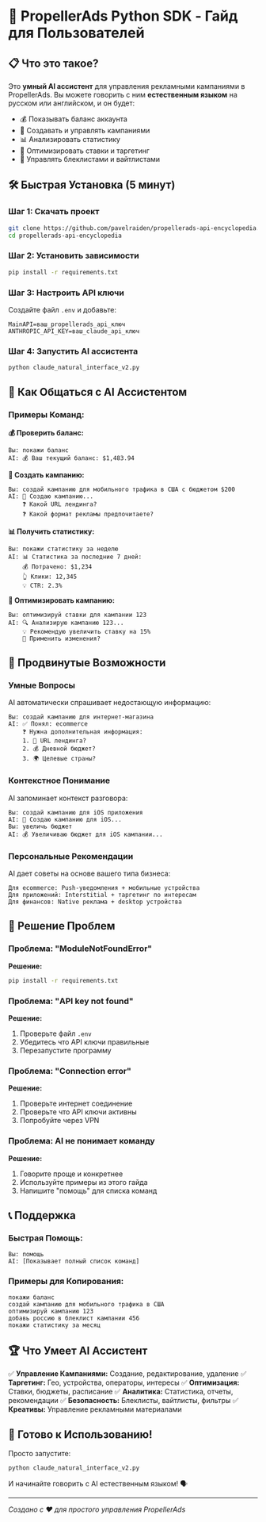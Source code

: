 # 🚀 PropellerAds Python SDK - Гайд для Пользователей

## 📋 Что это такое?

Это **умный AI ассистент** для управления рекламными кампаниями в PropellerAds. Вы можете говорить с ним **естественным языком** на русском или английском, и он будет:

- 💰 Показывать баланс аккаунта
- 🎯 Создавать и управлять кампаниями  
- 📊 Анализировать статистику
- 🔧 Оптимизировать ставки и таргетинг
- 🚫 Управлять блеклистами и вайтлистами

## 🛠️ Быстрая Установка (5 минут)

### Шаг 1: Скачать проект
```bash
git clone https://github.com/pavelraiden/propellerads-api-encyclopedia.git
cd propellerads-api-encyclopedia
```

### Шаг 2: Установить зависимости
```bash
pip install -r requirements.txt
```

### Шаг 3: Настроить API ключи
Создайте файл `.env` и добавьте:
```
MainAPI=ваш_propellerads_api_ключ
ANTHROPIC_API_KEY=ваш_claude_api_ключ
```

### Шаг 4: Запустить AI ассистента
```bash
python claude_natural_interface_v2.py
```

## 💬 Как Общаться с AI Ассистентом

### Примеры Команд:

**💰 Проверить баланс:**
```
Вы: покажи баланс
AI: 💰 Ваш текущий баланс: $1,483.94
```

**🎯 Создать кампанию:**
```
Вы: создай кампанию для мобильного трафика в США с бюджетом $200
AI: 🎯 Создаю кампанию...
    ❓ Какой URL лендинга?
    ❓ Какой формат рекламы предпочитаете?
```

**📊 Получить статистику:**
```
Вы: покажи статистику за неделю
AI: 📊 Статистика за последние 7 дней:
    💰 Потрачено: $1,234
    👆 Клики: 12,345
    💡 CTR: 2.3%
```

**🔧 Оптимизировать кампанию:**
```
Вы: оптимизируй ставки для кампании 123
AI: 🔍 Анализирую кампанию 123...
    💡 Рекомендую увеличить ставку на 15%
    🎯 Применить изменения?
```

## 🎯 Продвинутые Возможности

### Умные Вопросы
AI автоматически спрашивает недостающую информацию:
```
Вы: создай кампанию для интернет-магазина
AI: ✅ Понял: ecommerce
    ❓ Нужна дополнительная информация:
    1. 🔗 URL лендинга?
    2. 💰 Дневной бюджет?
    3. 🌍 Целевые страны?
```

### Контекстное Понимание
AI запоминает контекст разговора:
```
Вы: создай кампанию для iOS приложения
AI: 🎯 Создаю кампанию для iOS...
Вы: увеличь бюджет
AI: 💰 Увеличиваю бюджет для iOS кампании...
```

### Персональные Рекомендации
AI дает советы на основе вашего типа бизнеса:
```
Для ecommerce: Push-уведомления + мобильные устройства
Для приложений: Interstitial + таргетинг по интересам
Для финансов: Native реклама + desktop устройства
```

## 🔧 Решение Проблем

### Проблема: "ModuleNotFoundError"
**Решение:**
```bash
pip install -r requirements.txt
```

### Проблема: "API key not found"
**Решение:**
1. Проверьте файл `.env`
2. Убедитесь что API ключи правильные
3. Перезапустите программу

### Проблема: "Connection error"
**Решение:**
1. Проверьте интернет соединение
2. Проверьте что API ключи активны
3. Попробуйте через VPN

### Проблема: AI не понимает команду
**Решение:**
1. Говорите проще и конкретнее
2. Используйте примеры из этого гайда
3. Напишите "помощь" для списка команд

## 📞 Поддержка

### Быстрая Помощь:
```
Вы: помощь
AI: [Показывает полный список команд]
```

### Примеры для Копирования:
```
покажи баланс
создай кампанию для мобильного трафика в США
оптимизируй кампанию 123
добавь россию в блеклист кампании 456
покажи статистику за месяц
```

## 🏆 Что Умеет AI Ассистент

✅ **Управление Кампаниями:** Создание, редактирование, удаление
✅ **Таргетинг:** Гео, устройства, операторы, интересы
✅ **Оптимизация:** Ставки, бюджеты, расписание
✅ **Аналитика:** Статистика, отчеты, рекомендации
✅ **Безопасность:** Блеклисты, вайтлисты, фильтры
✅ **Креативы:** Управление рекламными материалами

## 🚀 Готово к Использованию!

Просто запустите:
```bash
python claude_natural_interface_v2.py
```

И начинайте говорить с AI естественным языком! 🗣️

---
*Создано с ❤️ для простого управления PropellerAds*
